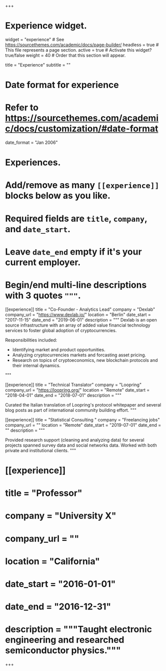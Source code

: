 +++
# Experience widget.
widget = "experience"  # See https://sourcethemes.com/academic/docs/page-builder/
headless = true  # This file represents a page section.
active = true  # Activate this widget? true/false
weight = 40  # Order that this section will appear.

title = "Experience"
subtitle = ""

# Date format for experience
#   Refer to https://sourcethemes.com/academic/docs/customization/#date-format
date_format = "Jan 2006"

# Experiences.
#   Add/remove as many `[[experience]]` blocks below as you like.
#   Required fields are `title`, `company`, and `date_start`.
#   Leave `date_end` empty if it's your current employer.
#   Begin/end multi-line descriptions with 3 quotes `"""`.
[[experience]]
  title = "Co-Founder - Analytics Lead"
  company = "Dexlab"
  company_url = "https://www.dexlab.io/"
  location = "Berlin"
  date_start = "2017-11-15"
  date_end = "2019-06-01"
  description = """
  Dexlab is an open source infrastructure with an array of added value financial technology services to foster global adoption of cryptocurrencies.
  
  Responsibilities included:
  
  * Identifying market and product opportunities.
  * Analyzing cryptocurrencies markets and forcasting asset pricing.
  * Research on topics of cryptoeconomics, new blockchain protocols and their internal dynamics.
  
  """
  
  [[experience]]
  title = "Technical Translator"
  company = "Loopring"
  company_url = "https://loopring.org/"
  location = "Remote"
  date_start = "2018-04-01"
  date_end = "2018-07-01"
  description = """
  
  Curated the Italian translation of Loopring's protocol whitepaper and several blog posts as part of international community building effort.
  """
  
  [[experience]]
  title = "Statistical Consulting "
  company = "Freelancing jobs"
  company_url = ""
  location = "Remote"
  date_start = "2019-07-01"
  date_end = ""
  description = """
  
  
Provided research support (cleaning and analyzing data) for several projects spanned survey data and social networks data. Worked with both private and institutional clients.
  """

# [[experience]]
#  title = "Professor"
#  company = "University X"
#  company_url = ""
#  location = "California"
#  date_start = "2016-01-01"
#  date_end = "2016-12-31"
#  description = """Taught electronic engineering and researched semiconductor physics."""

+++
